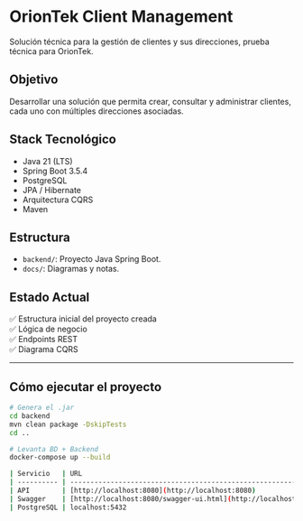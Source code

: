 # OrionTek Client Management

Solución técnica para la gestión de clientes y sus direcciones, prueba técnica para OrionTek.

## Objetivo

Desarrollar una solución que permita crear, consultar y administrar clientes, cada uno con múltiples direcciones asociadas.

## Stack Tecnológico

- Java 21 (LTS)
- Spring Boot 3.5.4
- PostgreSQL
- JPA / Hibernate
- Arquitectura CQRS
- Maven

## Estructura

- `backend/`: Proyecto Java Spring Boot.
- `docs/`: Diagramas y notas.

## Estado Actual

✅ Estructura inicial del proyecto creada  
✅ Lógica de negocio  
✅ Endpoints REST  
✅ Diagrama CQRS 

---

## Cómo ejecutar el proyecto

```bash
# Genera el .jar
cd backend
mvn clean package -DskipTests
cd ..

# Levanta BD + Backend
docker-compose up --build

| Servicio   | URL                                                                            | Credenciales                  |
| ---------- | ------------------------------------------------------------------------------ | ----------------------------- |
| API        | [http://localhost:8080](http://localhost:8080)                                 | -                             |
| Swagger    | [http://localhost:8080/swagger-ui.html](http://localhost:8080/swagger-ui.html) | -                             |
| PostgreSQL | localhost:5432                                                                 | user / password (DB oriontek) |

